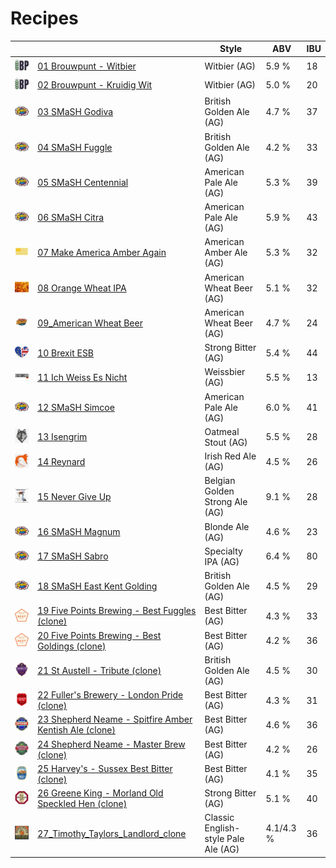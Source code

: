 # Recipes

|                     |             | Style | ABV | IBU |
|---------------------|-------------|-------|-----|-----|
| ![01](01_Brouwpunt_Witbier/01_Brouwpunt_Witbier_48x48.jpeg) | [01 Brouwpunt - Witbier](01_Brouwpunt_Witbier/README.md) | Witbier (AG) | 5.9 % | 18 | 
| ![02](02_Brouwpunt_Kruidig_Wit/02_Brouwpunt_Kruidig_Wit_48x48.jpeg) | [02 Brouwpunt - Kruidig Wit](02_Brouwpunt_Kruidig_Wit/README.md) | Witbier (AG) | 5.0 % | 20 |
| ![03](03_SMaSH_Godiva/03_SMaSH_Godiva_48x48.jpeg) | [03 SMaSH Godiva](03_SMaSH_Godiva/README.md) | British Golden Ale (AG) | 4.7 % | 37 |
| ![04](04_SMaSH_Fuggle/04_SMaSH_Fuggle_48x48.jpeg) | [04 SMaSH Fuggle](04_SMaSH_Fuggle/README.md) | British Golden Ale (AG) | 4.2 % | 33 |
| ![05](05_SMaSH_Centennial/05_SMaSH_Centennial_48x48.jpeg) | [05 SMaSH Centennial](05_SMaSH_Centennial/README.md) | American Pale Ale (AG) | 5.3 % | 39 |
| ![06](06_SMaSH_Citra/06_SMaSH_Citra_48x48.jpeg) | [06 SMaSH Citra](06_SMaSH_Citra/README.md) | American Pale Ale (AG) | 5.9 % | 43 |
| ![07](07_Make_America_Amber_Again/07_Make_America_Amber_Again_48x48.jpeg) | [07 Make America Amber Again](07_Make_America_Amber_Again/README.md) | American Amber Ale (AG) | 5.3 % | 32 |
| ![08](08_Orange_Wheat_IPA/08_Orange_Wheat_IPA_48x48.jpeg) | [08 Orange Wheat IPA](08_Orange_Wheat_IPA/README.md) | American Wheat Beer (AG) | 5.1 % | 32 |
| ![09](09_American_Wheat_Beer/09_American_Wheat_Beer_48x48.jpeg) | [09_American Wheat Beer](09_American_Wheat_Beer/README.md) | American Wheat Beer (AG) | 4.7 % | 24 |
| ![10](10_Brexit_ESB/10_Brexit_ESB_48x48.jpeg) | [10 Brexit ESB](10_Brexit_ESB/README.md) | Strong Bitter (AG) | 5.4 % | 44 |
| ![11](11_Ich_Weiss_Es_Nicht/11_Ich_Weiss_Es_Nicht.jpeg) | [11 Ich Weiss Es Nicht](11_Ich_Weiss_Es_Nicht/README.md) | Weissbier (AG) | 5.5 % | 13 |
| ![12](12_SMaSH_Simcoe/12_SMaSH_Simcoe.jpeg) | [12 SMaSH Simcoe](12_SMaSH_Simcoe/README.md) | American Pale Ale (AG) | 6.0 % | 41 |
| ![13](13_Isengrim/13_Isengrim.jpeg) | [13 Isengrim](13_Isengrim/README.md) | Oatmeal Stout (AG) | 5.5 % | 28 |
| ![14](14_Reynard/14_Reynard.jpeg) | [14 Reynard](14_Reynard/README.md) | Irish Red Ale (AG) | 4.5 % | 26 |
| ![15](15_Never_Give_Up/15_Never_Give_Up.jpeg) | [15 Never Give Up](15_Never_Give_Up/README.md) | Belgian Golden Strong Ale (AG) | 9.1 % | 28 |
| ![16](16_SMaSH_Magnum/16_SMaSH_Magnum.jpeg) | [16 SMaSH Magnum](16_SMaSH_Magnum/README.md) | Blonde Ale (AG) | 4.6 % | 23 |
| ![17](17_SMaSH_Sabro/17_SMaSH_Sabro.jpeg) | [17 SMaSH Sabro](17_SMaSH_Sabro/README.md) | Specialty IPA (AG) | 6.4 % | 80 |
| ![18](18_SMaSH_East_Kent_Golding/18_SMaSH_EKG.jpeg) | [18 SMaSH East Kent Golding](18_SMaSH_East_Kent_Golding/README.md) | British Golden Ale (AG) | 4.5 % | 29 |
| ![19](19_Five_Points_Brewing_Best_Fuggles_clone/19_Five_Points_Brewing_Best_Fuggles_clone.jpeg) | [19 Five Points Brewing - Best Fuggles (clone)](19_Five_Points_Brewing_Best_Fuggles_clone/README.md) | Best Bitter (AG) | 4.3 % | 33 |
| ![20](20_Five_Points_Brewing_Best_Goldings_clone/20_Five_Points_Brewing_Best_Goldings_clone.jpeg) | [20 Five Points Brewing - Best Goldings (clone)](20_Five_Points_Brewing_Best_Goldings_clone/README.md) | Best Bitter (AG) | 4.2 % | 36 |
| ![21](21_St_Austell_Tribute_clone/21_St_Austell_Tribute_clone.jpeg) | [21 St Austell - Tribute (clone)](21_St_Austell_Tribute_clone/README.md) | British Golden Ale (AG) | 4.5 % | 30 |
| ![22](22_Fullers_Brewery_London_Pride_clone/22_Fullers_Brewery_London_Pride_clone.jpeg) | [22 Fuller's Brewery - London Pride (clone)](22_Fullers_Brewery_London_Pride_clone/README.md) | Best Bitter (AG) | 4.3 % | 31 |
| ![23](23_Shepherd_Neame_Spitfire_Amber_Kentish_Ale_clone/23_Shepherd_Neame_Spitfire_Amber_Kentish_Ale_clone.jpeg) | [23 Shepherd Neame - Spitfire Amber Kentish Ale (clone)](23_Shepherd_Neame_Spitfire_Amber_Kentish_Ale_clone/README.md) | Best Bitter (AG) | 4.6 % | 36 |
| ![24](24_Shepherd_Neame_Master_Brew_clone/24_Shepherd_Neame_Master_Brew_clone.jpeg) | [24 Shepherd Neame - Master Brew (clone)](24_Shepherd_Neame_Master_Brew_clone/README.md) | Best Bitter (AG) | 4.2 % | 26 |
| ![25](25_Harveys_Sussex_Best_Bitter_clone/25_Harveys_Sussex_Best_Bitter_clone.jpeg) | [25 Harvey's - Sussex Best Bitter (clone)](25_Harveys_Sussex_Best_Bitter_clone/README.md) | Best Bitter (AG) | 4.1 % | 35 |
| ![26](26_Greene_King_Morland_Old_Speckled_Hen_clone/26_Greene_King_Morland_Old_Speckled_Hen_clone.jpeg) | [26 Greene King - Morland Old Speckled Hen (clone)](26_Greene_King_Morland_Old_Speckled_Hen_clone/README.md) | Strong Bitter (AG) | 5.1 % | 40 |
| ![27](27_Timothy_Taylors_Landlord_clone/27_Timothy_Taylors_Landlord_clone.jpeg) | [27_Timothy_Taylors_Landlord_clone](27_Timothy_Taylors_Landlord_clone/README.md) | Classic English-style Pale Ale (AG) | 4.1/4.3 % | 36 |

